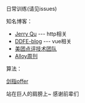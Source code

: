 日常训练(请见issues)

知名博客：

* [Jerry Qu](https://imququ.com/) --- http相关
* [DDFE-blog](https://github.com/DDFE/DDFE-blog/issues) --- vue相关
* [美团点评技术团队](https://tech.meituan.com/)
* [Alloy周刊](http://www.alloyteam.com/alloyshare/weekly/p/1)

算法：

[剑指offer](http://www.cnblogs.com/echovic/)





站在巨人的肩膀上~ 感谢前辈们
